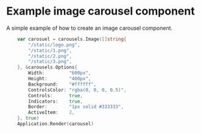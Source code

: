 # Example image carousel component

A simple example of how to create an image carousel component.
    
```go
    var carosuel = carousels.Image([]string{
		"/static/logo.png",
		"/static/1.png",
		"/static/2.png",
		"/static/3.png",
	}, &carousels.Options{
		Width:         "600px",
		Height:        "400px",
		Background:    "#ffffff",
		ControlsColor: "rgba(0, 0, 0, 0.5)",
		Controls:      true,
		Indicators:    true,
		Border:        "1px solid #333333",
		ActiveItem:    2,
	}, true)
    Application.Render(carousel)
```